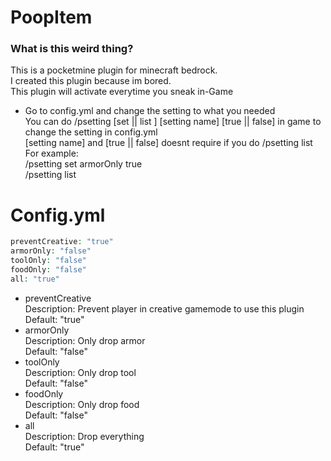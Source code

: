 
<div id="first">
<h1>PoopItem</h1>

<h3>What is this weird thing?</h3>
<p>This is a pocketmine plugin for minecraft bedrock. <br/>
I created this plugin because im bored. <br/>
This plugin will activate everytime you sneak in-Game </p>

<ul>
<li>Go to config.yml and change the setting to what you needed <br/>You can do /psetting [set || list ] [setting name] [true || false] in game to change the setting in config.yml<br/>[setting name] and [true || false] doesnt require if you do /psetting list<br/>For example:<br/> /psetting set armorOnly true<br/>/psetting list</li>
</ul>

</div>

<div id="second">
<!--<h1> How to use </h1>

<ul style="margin: 20px;">
<li style="margin: 20px;"> Download this plugin </li>
<li style="margin: 20px;"> Move the downloaded plugin into pocketmine plugins folder</li>
<li style="margin: 20px;"> Go to the downloaded plugin and go to config.yml and change the setting to what you needed <br/>You can do /psetting [set || list ] [setting name] [true || false] in game to change the setting in config.yml<br/>[setting name] and [true || false] doesnt require if you do !psetting list<br/>For example:<br/> !psetting set armorOnly true<br/>!psetting list</li>
<li style="margin: 20px;"> Now start/restart your server and you done.Sneak many time you want</li>
</ul>
</div>
-->
<div id="third">

<h1> Config.yml </h1>
<p>

 ```php
preventCreative: "true"
armorOnly: "false"
toolOnly: "false"
foodOnly: "false"
all: "true"
 ```
 
</p>
 
<ul>
  <li> preventCreative <br/> Description: Prevent player in creative gamemode to use this plugin <br/> Default: "true"<br/></li>
  <li> armorOnly <br/> Description: Only drop armor <br/> Default: "false"<br/></li>
  <li> toolOnly <br/> Description: Only drop tool <br/> Default: "false"<br/></li>
  <li> foodOnly <br/> Description: Only drop food <br/> Default: "false"<br/></li>
  <li> all <br/> Description: Drop everything <br/> Default: "true"</li>
</ul>

</div>